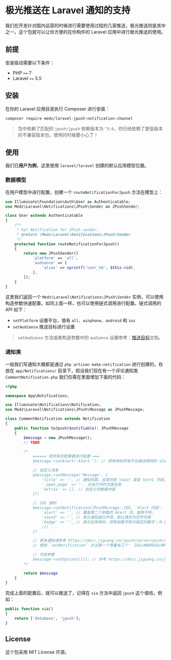 # 极光推送在 Laravel 通知的支持

我们在开发针对国内运营的时候进行需要使用过程的几家推送，极光推送则是其中之一。这个包就可以让你方便的在你构件的 Laravel 应用中进行极光推送的使用。

## 前提

安装驱动需要以下条件：

- PHP `>=` 7
- Laravel `>=` 5.5

## 安装

在你的 Laravel 应用目录执行 Composer 进行安装：

```
composer require medz/laravel-jpush-notification-channel
```

> 包中依赖了匹配的 `jpush/jpush` 依赖版本为 `^3.6`，你已经依赖了更低版本的不兼容版本包，使用的时候要小心了！

## 使用

我们已**用户为例**，这里使用 `laravel/laravel` 创建的默认应用模型位置。

### 数据模型

在用户模型中进行配置，创建一个 `routeNotificationForJpush` 方法在模型上：

```php
use Illuminate\Foundation\Auth\User as Authenticatable;
use Medz\Laravel\Notifications\JPush\Sender as JPushSender;

class User extends Authenticatable
{
    /**
     * Get Notification for JPush sender.
     * @return \Medz\Laravel\Notifications\JPush\Sender
     */
    protected function routeNotificationForJpush()
    {
        return new JPushSender([
            'platform' => 'all',
            'audience' => [
                'alias' => sprintf('user_%d', $this->id),
            ],
        ]);
    }
}
```

这里我们返回一个 `Medz\Laravel\Notifications\JPush\Sender` 实例，可以使用构造参数快速配置，如同上面一样，也可以使用链式调用进行配置。链式调用的 API 如下：

- `setPlatform` 设置平台，值有 `all`、`winphone`、`android` 和 `ios`
- `setAudience` 推送目标进行设置

> `setAudience` 方法或者构造参数中的 `audience` 设置参考：[推送目标](https://docs.jiguang.cn/jpush/server/push/rest_api_v3_push/#audience)文档。

### 通知类

一般我们写通知大概都是通过 `php artisan make:notification` 进行创建的，存放在 `app/Notifications/` 目录下，假设我们现在有一个评论通知类 `CommentNotification.php` 我们仅需在里面增加下面的代码：

```php
<?php

namespace App\Notifications;

use Illuminate\Notifications\Notification;
use Medz\Laravel\Notifications\JPush\Message as JPushMessage;

class CommentNotification extends Notification
{
    public function toJpush($notifiable): JPushMessage
    {
        $message = new JPushMessage();
        // TODO

        /*
            ====== 把所有的配置都进行配置 ===
            $message->setAlert('Alert.'); // 简单地给所有平台推送相同的 alert 消息

            // 自定义消息
            $message->setMessage('Message', [
                'title' => '', // 通知标题，会填充到 toast 类型 text1 字段上
                '_open_page' => '', 点击打开的页面名称
                'extras' => [], // 自定义的数据内容
            ]);

            // iOS 通知
            $message->setNotification(JPushMessage::IOS, 'Alert 内容', [
                'alert' => '', // 覆盖第二个参数的 Alert 内，推荐不传,
                'sound' => '', // 表示通知提示声音，默认填充为空字符串
                'badge' => '', // 表示应用角标，把角标数字改为指定的数字；为 0 表示清除，支持 '+1','-1' 这样的字符串，表示在原有的 badge 基础上进行增减，默认填充为 '+1'
                /// ...
            ])

            // 更多通知请参考 https://docs.jiguang.cn/jpush/server/push/rest_api_v3_push/#notification 官方文档
            // 使用 `setNotification` 方法第一个常量有三个： IOS/ANDROID/WP

            // 可选参数
            $message->setOptions([]); // 参考 https://docs.jiguang.cn/jpush/server/push/rest_api_v3_push/#options
        */

        return $message
    }
}
```

完成上面的配置后，就可以推送了，记得在 `via` 方法中返回 `jpush` 这个值哈，例如：

```php
public function via()
{
    return ['database', 'jpush'];
}
```

## License

这个包采用 MIT License 开源。

